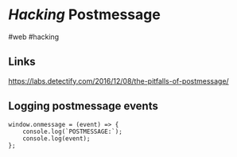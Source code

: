 # *Hacking* Postmessage
#web #hacking

## Links
https://labs.detectify.com/2016/12/08/the-pitfalls-of-postmessage/

## Logging postmessage events
```
window.onmessage = (event) => {
    console.log(`POSTMESSAGE:`);
    console.log(event);
};
```
